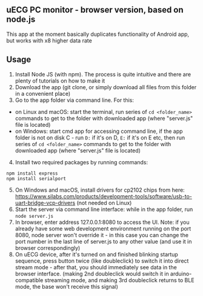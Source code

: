 ## uECG PC monitor - browser version, based on node.js

This app at the moment basically duplicates functionality of Android app, but works with x8 higher data rate

## Usage

1. Install Node JS (with npm). The process is quite intuitive and there are plenty of tutorials on how to make it
2. Download the app (git clone, or simply download all files from this folder in a convenient place)
3. Go to the app folder via command line. For this:
  - on Linux and macOS: start the terminal, run series of `cd <folder_name>` commands to get to the folder with downloaded app (where "server.js" file is located)
 - on Windows: start cmd app for accessing command line, if the app folder is not on disk C - run `D:` if it's on D, `E:` if it's on E etc, then run series of `cd <folder_name>` commands to get to the folder with downloaded app (where "server.js" file is located)
4. Install two required packages by running commands:
```
npm install express
npm install serialport
```
5. On Windows and macOS, install drivers for cp2102 chips from here: https://www.silabs.com/products/development-tools/software/usb-to-uart-bridge-vcp-drivers (not needed on Linux)
6. Start the server via command line interface: while in the app folder, run `node server.js`
7. In browser, enter address 127.0.0.1:8080 to access the UI. Note: if you already have some web development environment running on the port 8080, node server won't override it - in this case you can change the port number in the last line of server.js to any other value (and use it in browser correspondingly)
8. On uECG device, after it's turned on and finished blinking startup sequence, press button twice (like doubleclick) to switch it into direct stream mode - after that, you should immediately see data in the browser interface. (making 2nd doubleclick would switch it in arduino-compatible streaming mode, and making 3rd doubleclick returns to BLE mode, the base won't receive this signal)
